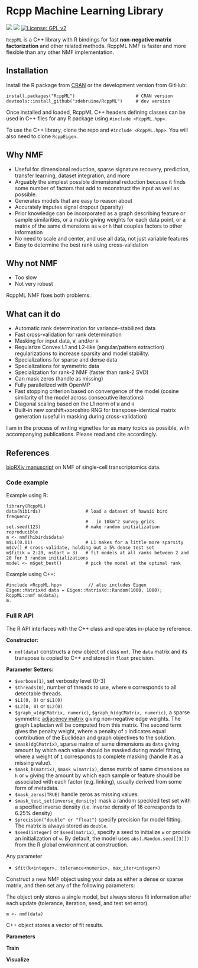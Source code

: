 # Rcpp Machine Learning Library

[![](https://cranlogs.r-pkg.org/badges/grand-total/RcppML)](https://cran.r-project.org/package=RcppML)
[![](https://www.r-pkg.org/badges/version-last-release/RcppML)](https://cran.r-project.org/package=RcppML)
[![License: GPL v2](https://img.shields.io/badge/License-GPL%20v2-blue.svg)](https://www.gnu.org/licenses/old-licenses/gpl-2.0.en.html)

`RcppML` is a C++ library with R bindings for fast **non-negative matrix factorization** and other related methods. RcppML NMF is faster and more flexible than any other NMF implementation.

## Installation

Install the R package from [CRAN](https://cran.r-project.org/web/packages/RcppML/index.html) or the development version from GitHub:

```
install.packages("RcppML")                       # CRAN version
devtools::install_github("zdebruine/RcppML")     # dev version
```

Once installed and loaded, RcppML C++ headers defining classes can be used in C++ files for any R package using `#include <RcppML.hpp>`.

To use the C++ library, clone the repo and `#include <RcppML.hpp>`. You will also need to clone `RcppEigen`.

## Why NMF
* Useful for dimensional reduction, sparse signature recovery, prediction, transfer learning, dataset integration, and more
* Arguably the simplest possible dimensional reduction because it finds some number of factors that add to reconstruct the input as well as possible. 
* Generates models that are easy to reason about
* Accurately imputes signal dropout (sparsity)
* Prior knowledge can be incorporated as a graph describing feature or sample similarities, or a matrix giving weights for each data point, or a matrix of the same dimensions as `w` or `h` that couples factors to other information
* No need to scale and center, and use all data, not just variable features
* Easy to determine the best rank using cross-validation

## Why not NMF
* Too slow
* Not very robust

RcppML NMF fixes both problems.

## What can it do
* Automatic rank determination for variance-stabilized data
* Fast cross-validation for rank determination
* Masking for input data, `W`, and/or `H`
* Regularize Convex L1 and L2-like (angular/pattern extraction) regularizations to increase sparsity and model stability.
* Specializations for sparse and dense data
* Specializations for symmetric data
* Specialization for rank-2 NMF (faster than rank-2 SVD)
* Can mask zeros (handle as missing)
* Fully parallelized with OpenMP
* Fast stopping criterion based on convergence of the model (cosine similarity of the model across consecutive iterations)
* Diagonal scaling based on the L1 norm of `W` and `H`
* Built-in new xorshift+xoroshiro RNG for transpose-identical matrix generation (useful in masking during cross-validation)

I am in the process of writing vignettes for as many topics as possible, with accompanying publications. Please read and cite accordingly.

## References
[bioRXiv manuscript](https://www.biorxiv.org/content/10.1101/2021.09.01.458620v1) on NMF of single-cell transcriptomics data.

### Code example

Example using R:

```
library(RcppML)
data(hibirds)                 # load a dataset of hawaii bird frequency
                              #   in 10km^2 survey grids
set.seed(123)                 # make random initialization reproducible
m <- nmf(hibirds$data)
m$L1(0.01)                    # L1 makes for a little more sparsity
m$cv() # cross-validate, holding out a 5% dense test set
m$fit(k = 2:20, nstart = 3)   # fit models at all ranks between 2 and 20 for 3 random initializations
model <- m$get_best()         # pick the model at the optimal rank
```

Example using C++:

```
#include <RcppML.hpp>          // also includes Eigen
Eigen::MatrixXd data = Eigen::MatrixXd::Random(1000, 1000);
RcppML::nmf m(data);
m.
```

### Full R API

The R API interfaces with the C++ class and operates in-place by reference.

**Constructor:**
* `nmf(data)` constructs a new object of class `nmf`. The `data` matrix and its transpose is copied to C++ and stored in `float` precision.

**Parameter Setters:**
* `$verbose(1)`, set verbosity level (0-3)
* `$threads(0)`, number of threads to use, where `0` corresponds to all detectable threads.
* `$L1(0, 0)` or `$L1(0)`
* `$L2(0, 0)` or `$L2(0)`
* `$graph_w(dgCMatrix, numeric)`, `$graph_h(dgCMatrix, numeric)`, a sparse symmetric [adjacency matrix](https://en.wikipedia.org/wiki/Laplacian_matrix) giving non-negative edge weights. The graph Laplacian will be computed from this matrix. The second term gives the penalty weight, where a penalty of `1` indicates equal contribution of the Euclidean and graph objectives to the solution.
* `$mask(dgCMatrix)`, sparse matrix of same dimensions as `data` giving amount by which each value should be masked during model fitting, where a weight of `1` corresponds to complete masking (handle it as a missing value).
* `$mask_h(matrix)`, `$mask_w(matrix)`, dense matrix of same dimensions as `h` or `w` giving the amount by which each sample or feature should be associated with each factor (e.g. linking), usually derived from some form of metadata.
* `$mask_zeros(TRUE)` handle zeros as missing values.
* `$mask_test_set(inverse_density)` mask a random speckled test set with a specified inverse density (i.e. inverse density of 16 corresponds to 6.25% density)
* `$precision("double" or "float")` specify precision for model fitting. The matrix is always stored as `double`.
* `$seed(integer)` or `$seed(matrix)`, specify a seed to initialize `w` or provide an initialization of `w`. By default, the model uses  `abs(.Random.seed[[3]])` from the R global environment at construction.

Any parameter

* `$fit(k<integer>, tolerance<numeric>, max_iter<integer>)`

Construct a new NMF object using your data as either a dense or sparse matrix, and then set any of the following parameters:

The object only stores a single model, but always stores fit information after each update (tolerance, iteration, seed, and test set error).

```
m <- nmf(data)
```

C++ object stores a vector of fit results.

**Parameters**

**Train**

**Visualize**
